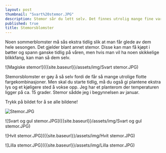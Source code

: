 ```yaml
---
layout: post
thumbnail: "Svart%20stemor.JPG"
description: Stemor sår du lett selv. Det finnes utrolig mange fine varianter.
published: true
title: Stemorsblomster
---
```







Noen sommerblomster må sås ekstra tidlig slik at man får glede av dem hele sesongen. Det gjelder blant annet stemor. Disse kan man få kjøpt i bøtter og spann ganske tidlig på våren, men hvis man vil ha noen skikkelige blikkfang, kan man så dem selv.

![Magiske stemor!]({{site.baseurl}}/assets/img/Svart stemor.JPG)

<!--more-->

Stemorsblomster er gøy å så selv fordi de får så mange utrolige flotte fargekombinasjoner. Men skal du starte tidlig, må du også gi plantene ekstra lys og et kjøligere sted å vokse opp. Jeg har et planterom der temperaturen ligger på ca. 15 grader.  Stemor sådde jeg i begynnelsen av januar.

Trykk på bildet for å se alle bildene!

![Stemor.JPG]({{site.baseurl}}/assets/img/Stemor.JPG)

![Svart og gul stemor.JPG]({{site.baseurl}}/assets/img/Svart og gul stemor.JPG)

![Hvit stemor.JPG]({{site.baseurl}}/assets/img/Hvit stemor.JPG)

![Lilla stemor.JPG]({{site.baseurl}}/assets/img/Lilla stemor.JPG)
